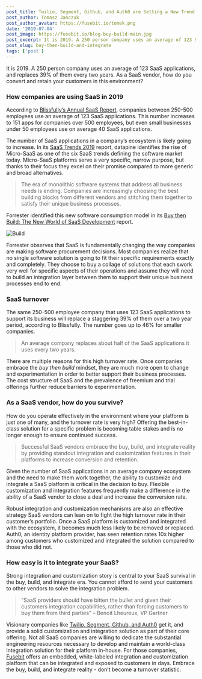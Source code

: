 ```yaml
---
post_title: Twilio, Segment, Github, and Auth0 are Setting a New Trend
post_author: Tomasz Janczuk
post_author_avatar: https://fusebit.io/tomek.png
date: '2019-07-04'
post_image: https://fusebit.io/blog-buy-build-main.jpg
post_excerpt: It is 2019. A 250 person company uses an average of 123 SaaS applications...
post_slug: buy-then-build-and-integrate
tags: ['post']
---
```


It is 2019. A 250 person company uses an average of 123 SaaS applications, and replaces 39% of them every two years. As a SaaS vendor, how do you convert and retain your customers in this environment?

### How companies are using SaaS in 2019

According to [Blissfully’s Annual SaaS Report](https://www.blissfully.com/saas-trends/2019-annual/), companies between 250-500 employees use an average of 123 SaaS applications. This number increases to 151 apps for companies over 500 employees, but even small businesses under 50 employees use on average 40 SaaS applications.

The number of SaaS applications in a company’s ecosystem is likely going to increase. In its [SaaS Trends 2019](https://www.datapine.com/blog/saas-trends/) report, datapine identifies the rise of Micro-SaaS as one of the six SaaS trends defining the software market today. Micro-SaaS platforms serve a very specific, narrow purpose, but thanks to their focus they excel on their promise compared to more generic and broad alternatives.

> The era of monolithic software systems that address all business needs is ending. Companies are increasingly choosing the best building blocks from different vendors and stitching them together to satisfy their unique business processes.

Forrester identified this new software consumption model in its [Buy then Build: The New World of SaaS Development](https://www.forrester.com/report/Buy+Then+Build+The+New+World+Of+SaaS+Development/-/E-RES143875) report.

![Build](https://fusebit.io/blog-buy-build-workers.jpg 'Build')

Forrester observes that SaaS is fundamentally changing the way companies are making software procurement decisions. Most companies realize that no single software solution is going to fit their specific requirements exactly and completely. They choose to buy a collage of solutions that each swork very well for specific aspects of their operations and assume they will need to build an integration layer between them to support their unique business processes end to end.

### SaaS turnover

The same 250-500 employee company that uses 123 SaaS applications to support its business will replace a staggering 39% of them over a two year period, according to Blissfully. The number goes up to 46% for smaller companies.

> An average company replaces about half of the SaaS applications it uses every two years.

There are multiple reasons for this high turnover rate. Once companies embrace the _buy then build_ mindset, they are much more open to change and experimentation in order to better support their business processes. The cost structure of SaaS and the prevalence of freemium and trial offerings further reduce barriers to experimentation.

### As a SaaS vendor, how do you survive?

How do you operate effectively in the environment where your platform is just one of many, and the turnover rate is very high? Offering the best-in-class solution for a specific problem is becoming table stakes and is no longer enough to ensure continued success.

> Successful SaaS vendors embrace the buy, build, and integrate reality by providing standout integration and customization features in their platforms to increase conversion and retention.

Given the number of SaaS applications in an average company ecosystem and the need to make them work together, the ability to customize and integrate a SaaS platform is critical in the decision to buy. Flexible customization and integration features frequently make a difference in the ability of a SaaS vendor to close a deal and increase the conversion rate.

Robust integration and customization mechanisms are also an effective strategy SaaS vendors can lean on to fight the high turnover rate in their customer’s portfolio. Once a SaaS platform is customized and integrated with the ecosystem, it becomes much less likely to be removed or replaced. Auth0, an identity platform provider, has seen retention rates 10x higher among customers who customized and integrated the solution compared to those who did not.

### How easy is it to integrate your SaaS?

Strong integration and customization story is central to your SaaS survival in the buy, build, and integrate era. You cannot afford to send your customers to other vendors to solve the integration problem.

> “SaaS providers should have bitten the bullet and given their customers integration capabilities, rather than forcing customers to buy them from third parties” – Benoit Lheureux, VP Gartner

Visionary companies like [Twilio, Segment, Github, and Auth0](https://fusebit.io/blog/2019/06/08/twilio-segment-github-serverless-extensibility/) get it, and provide a solid customization and integration solution as part of their core offering. Not all SaaS companies are willing to dedicate the substantial engineering resources necessary to develop and maintain a world-class integration solution for their platform in-house. For those companies, [Fusebit](https://fusebit.io/) offers an embedded, white-labeled integration and customization platform that can be integrated and exposed to customers in days. Embrace the buy, build, and integrate reality - don’t become a turnover statistic.
